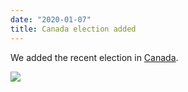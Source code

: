 ```yaml
---
date: "2020-01-07"
title: Canada election added
---
```


We added the recent election in [Canada](http://www.parlgov.org/explore/can/election/2019-10-21/).

![](/images/parliament-european-union.jpg)
